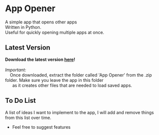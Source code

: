 # App Opener
A simple app that opens other apps\
Written in Python.\
Useful for quickly opening multiple apps at once.
## Latest Version
**Download the latest version [here](https://github.com/arachy/appOpener/releases)!**\
\
*Important:*\
&nbsp;&nbsp;&nbsp;&nbsp;Once downloaded, extract the folder called 'App Opener' from the .zip folder. Make sure you leave the app in this folder\
&nbsp;&nbsp;&nbsp;&nbsp;&nbsp;&nbsp;as it creates other files that are needed to load saved apps.
## To Do List
A list of ideas I want to implement to the app, I will add and remove things from this list over time.
* Feel free to suggest features
